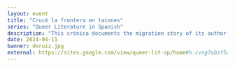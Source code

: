 ```yaml
---
layout: event
title: "Crucé la frontera en tacones"
series: "Queer Literature in Spanish"
description: "This crónica documents the migration story of its author, one of Mexico's most outspoken trans activists."
date: 2024-04-11
banner: deruiz.jpg
external: https://sites.google.com/view/queer-lit-sp/home#h.cvsg7obzf5q5
---
```


